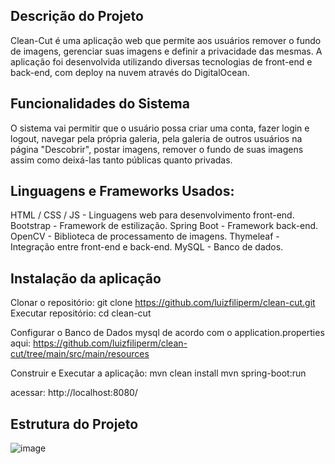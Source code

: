 ## Descrição do Projeto
Clean-Cut é uma aplicação web que permite aos usuários remover o fundo de imagens, gerenciar suas imagens e definir a privacidade das mesmas. A aplicação foi desenvolvida utilizando diversas tecnologias de front-end e back-end, com deploy na nuvem através do DigitalOcean.

## Funcionalidades do Sistema
O sistema vai permitir que o usuário possa criar uma conta, fazer login e logout, navegar pela própria galeria, pela galeria de outros usuários na página "Descobrir", postar imagens, remover o fundo de suas imagens assim como deixá-las tanto públicas quanto privadas.

## Linguagens e Frameworks Usados:
HTML / CSS / JS - Linguagens web para desenvolvimento front-end.
Bootstrap - Framework de estilização.
Spring Boot - Framework back-end.
OpenCV - Biblioteca de processamento de imagens.
Thymeleaf - Integração entre front-end e back-end.
MySQL - Banco de dados.

## Instalação da aplicação
Clonar o repositório: git clone https://github.com/luizfiliperm/clean-cut.git
Executar repositório: cd clean-cut

Configurar o Banco de Dados mysql de acordo com o application.properties aqui:
https://github.com/luizfiliperm/clean-cut/tree/main/src/main/resources

Construir e Executar a aplicação:
mvn clean install
mvn spring-boot:run

acessar: http://localhost:8080/

## Estrutura do Projeto
![image](https://github.com/luizfiliperm/clean-cut/assets/87551407/6ea0a377-ade7-4402-9888-ac4666b52ee2)
